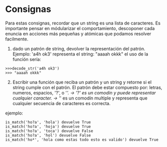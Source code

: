 # Consignas
Para estas consignas, recordar que un string es una lista de caracteres. 
Es importante pensar en módularizar el comportamiento, descoponer cada enuncia en acciones más pequeñas y atómicas que podamos resolver facilmente.

1. dado un patrón de string, devolver la representación del patrón. 
Ejemplo: 'a4h ok3' representa el string: "aaaah okkk" 
el uso de la función sería:
```
>>>decode_str('a4h ok3') 
>>> "aaaah okkk" 
```

2.  Escribir una función que reciba un patrón y un string y retorne si el string cumple con el patrón. 
El patrón debe estar compuesto por:
letras, numeros, espacios, '?', o '*'.
-> '?' es un comodín y puede representar cualquier caracter.
-> '*' es un comodín multiple y representa que cualquier secuencia de caracteres es correcta.


ejemplo:
```
is_match('ho?a', 'hola') devuelve True
is_match('ho?a', 'hoja') devuelve True
is_match('ho?a', 'toca') devuelve False
is_match('ho?a', 'hol') devuelve False
is_match('ho*', 'hola como estas todo esto es valido') devuelve True

```

